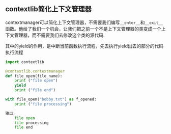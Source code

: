 ## contextlib简化上下文管理器
contextmanager可以简化上下文管理器，不需要我们编写`__enter__`和`__exit__`函数。他给了我们一个机会，让我们把之前一个不是上下文管理器的类变成一个上下文管理器，而不需要我们去修改这个类的源代码. 

其中的yield的作用，是中断当前函数执行流程，先去执行yield出去的部分的代码执行流程

```python
import contextlib

@contextlib.contextmanager
def file_open(file_name):
    print ("file open")
    yield 
    print ("file end")

with file_open("bobby.txt") as f_opened:
    print ("file processing")

输出:
    file open
    file processing
    file end
```















